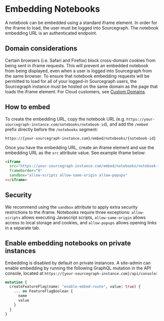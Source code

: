 <style>

.markdown-body h2 {
  margin-top: 2em;
}

.markdown-body ul {
  list-style:none;
  padding-left: 1em;
}

.markdown-body ul li {
  margin: 0.5em 0;
}

.markdown-body ul li:before {
  content: '';
  display: inline-block;
  height: 1.2em;
  width: 1em;
  background-size: contain;
  background-repeat: no-repeat;
  background-image: url(code_monitoring/file-icon.svg);
  margin-right: 0.5em;
  margin-bottom: -0.29em;
}

body.theme-dark .markdown-body ul li:before {
  filter: invert(50%);
}

</style>
# Embedding Notebooks

A notebook can be embedded using a standard iframe element. In order for the iframe to load, the user must be logged into Sourcegraph. The notebook embedding URL is an authenticated endpoint. 

## Domain considerations

Certain browsers (i.e. Safari and Firefox) block cross-domain cookies from being sent in iframe requests. This will prevent an embedded notebook from being displayed, even when a user is logged into Sourcegraph from the same browser. To ensure that notebook embedding requests will be permitted to load for all of your logged-in Sourcegraph users, the Sourcegraph instance must be hosted on the same domain as the page that loads the iframe element. For Cloud customers, see [Custom Domains](../cloud#custom-domains).

## How to embed

To create the embedding URL, copy the notebook URL (e.g. `https://your-sourcegraph-instance.com/notebooks/notebook-id`), and add the `/embed` prefix directly before the `/notebooks` segment:

  ```
  https://{your-sourcegraph-instance.com}/embed/notebooks/{notebook-id}
  ```

Once you have the embedding URL, create an iframe element and use the embedding URL as the `src` attribute value. See example iframe below:

```html
<iframe
  src="https://your-sourcegraph-instance.com/embed/notebooks/notebook-id"
  frameborder="0"
  sandbox="allow-scripts allow-same-origin allow-popups"
></iframe>
```

## Security
We recommend using the `sandbox` attribute to apply extra security restrictions to the iframe. Notebooks require three exceptions: `allow-scripts` allows executing Javascript scripts, `allow-same-origin` allows access to local storage and cookies, and `allow-popups` allows opening links in a separate tab.

## Enable embedding notebooks on private instances
Embedding is disabled by default on private instances. A site-admin can enable embedding by running the following GraphQL mutation in the API console, located at `https://{your-sourcegraph-instance.com}/api/console`:

```graphql
mutation {
  createFeatureFlag(name: "enable-embed-route", value: true) {
    ... on FeatureFlagBoolean {
      name
      value
    }
  }
}
```
